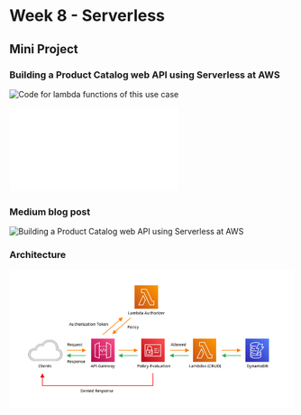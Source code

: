 # Week 8 - Serverless
## Mini Project
### Building a Product Catalog web API using Serverless at AWS
![Code for lambda functions of this use case](./Code)

![Step by step guide](./mini-project/Building_Product_Catalog_web_API_using_Serverless_at_AWS.md)
### Medium blog post
![Building a Product Catalog web API using Serverless at AWS](https://medium.com/@sudarkodimuthiah22/building-a-product-catalog-web-api-using-serverless-at-aws-2eb3c992e783)
### Architecture 
![](./mini-project/Images/Architecture.png)
